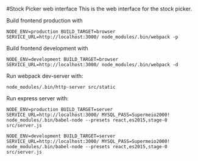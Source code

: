#Stock Picker web interface
This is the web interface for the stock picker.

Build frontend production with
```
NODE_ENV=production BUILD_TARGET=browser SERVICE_URL=http://localhost:3000/ node_modules/.bin/webpack -p
```

Build frontend development with
```
NODE_ENV=development BUILD_TARGET=browser SERVICE_URL=http://localhost:3000/ node_modules/.bin/webpack -d
```

Run webpack dev-server with:

```
node_modules/.bin/http-server src/static
```

Run express server with:
```
NODE_ENV=production BUILD_TARGET=server SERVICE_URL=http://localhost:3000/ MYSQL_PASS=Supermeio2000! node_modules/.bin/babel-node --presets react,es2015,stage-0 src/server.js
```

```
NODE_ENV=development BUILD_TARGET=server SERVICE_URL=http://localhost:3000/ MYSQL_PASS=Supermeio2000! node_modules/.bin/babel-node --presets react,es2015,stage-0 src/server.js
```
